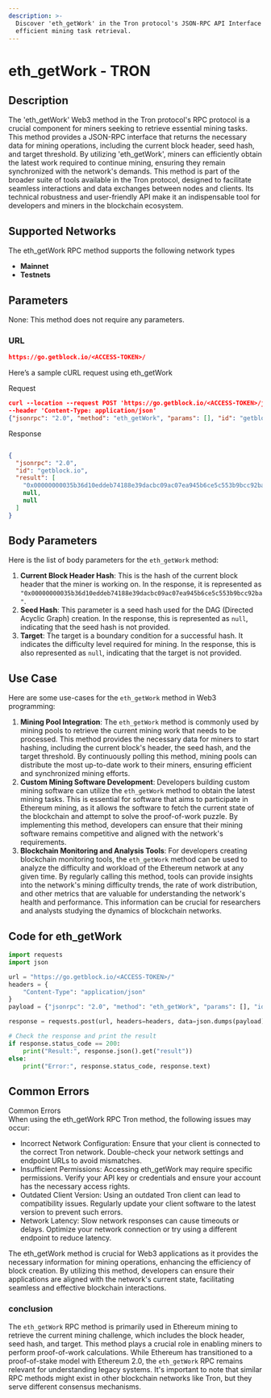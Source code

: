 ```yaml
---
description: >-
  Discover 'eth_getWork' in the Tron protocol's JSON-RPC API Interface for
  efficient mining task retrieval.
---
```


# eth\_getWork - TRON

## Description

The 'eth\_getWork' Web3 method in the Tron protocol's RPC protocol is a crucial component for miners seeking to retrieve essential mining tasks. This method provides a JSON-RPC interface that returns the necessary data for mining operations, including the current block header, seed hash, and target threshold. By utilizing 'eth\_getWork', miners can efficiently obtain the latest work required to continue mining, ensuring they remain synchronized with the network's demands. This method is part of the broader suite of tools available in the Tron protocol, designed to facilitate seamless interactions and data exchanges between nodes and clients. Its technical robustness and user-friendly API make it an indispensable tool for developers and miners in the blockchain ecosystem.

## Supported Networks

The eth\_getWork RPC method supports the following network types

* **Mainnet**
* **Testnets**

## Parameters

None: This method does not require any parameters.

### URL

```json
https://go.getblock.io/<ACCESS-TOKEN>/
```

Here’s a sample cURL request using eth\_getWork

Request

```json
curl --location --request POST 'https://go.getblock.io/<ACCESS-TOKEN>/jsonrpc' 
--header 'Content-Type: application/json' 
{"jsonrpc": "2.0", "method": "eth_getWork", "params": [], "id": "getblock.io"}
```

Response

```json

{
  "jsonrpc": "2.0",
  "id": "getblock.io",
  "result": [
    "0x00000000035b36d10eddeb74188e39dacbc09ac07ea945b6ce5c553b9bcc92ba",
    null,
    null
  ]
}
```

## Body Parameters

Here is the list of body parameters for the `eth_getWork` method:

1. **Current Block Header Hash**: This is the hash of the current block header that the miner is working on. In the response, it is represented as `"0x00000000035b36d10eddeb74188e39dacbc09ac07ea945b6ce5c553b9bcc92ba"`.
2. **Seed Hash**: This parameter is a seed hash used for the DAG (Directed Acyclic Graph) creation. In the response, this is represented as `null`, indicating that the seed hash is not provided.
3. **Target**: The target is a boundary condition for a successful hash. It indicates the difficulty level required for mining. In the response, this is also represented as `null`, indicating that the target is not provided.

## Use Case

Here are some use-cases for the `eth_getWork` method in Web3 programming:

1. **Mining Pool Integration**: The `eth_getWork` method is commonly used by mining pools to retrieve the current mining work that needs to be processed. This method provides the necessary data for miners to start hashing, including the current block's header, the seed hash, and the target threshold. By continuously polling this method, mining pools can distribute the most up-to-date work to their miners, ensuring efficient and synchronized mining efforts.
2. **Custom Mining Software Development**: Developers building custom mining software can utilize the `eth_getWork` method to obtain the latest mining tasks. This is essential for software that aims to participate in Ethereum mining, as it allows the software to fetch the current state of the blockchain and attempt to solve the proof-of-work puzzle. By implementing this method, developers can ensure that their mining software remains competitive and aligned with the network's requirements.
3. **Blockchain Monitoring and Analysis Tools**: For developers creating blockchain monitoring tools, the `eth_getWork` method can be used to analyze the difficulty and workload of the Ethereum network at any given time. By regularly calling this method, tools can provide insights into the network's mining difficulty trends, the rate of work distribution, and other metrics that are valuable for understanding the network's health and performance. This information can be crucial for researchers and analysts studying the dynamics of blockchain networks.

## Code for eth\_getWork

```python
import requests
import json

url = "https://go.getblock.io/<ACCESS-TOKEN>/"
headers = {
    "Content-Type": "application/json"
}
payload = {"jsonrpc": "2.0", "method": "eth_getWork", "params": [], "id": "getblock.io"}

response = requests.post(url, headers=headers, data=json.dumps(payload))

# Check the response and print the result
if response.status_code == 200:
    print("Result:", response.json().get("result"))
else:
    print("Error:", response.status_code, response.text)
```

## Common Errors

Common Errors\
When using the eth\_getWork RPC Tron method, the following issues may occur:

* Incorrect Network Configuration: Ensure that your client is connected to the correct Tron network. Double-check your network settings and endpoint URLs to avoid mismatches.
* Insufficient Permissions: Accessing eth\_getWork may require specific permissions. Verify your API key or credentials and ensure your account has the necessary access rights.
* Outdated Client Version: Using an outdated Tron client can lead to compatibility issues. Regularly update your client software to the latest version to prevent such errors.
* Network Latency: Slow network responses can cause timeouts or delays. Optimize your network connection or try using a different endpoint to reduce latency.

The eth\_getWork method is crucial for Web3 applications as it provides the necessary information for mining operations, enhancing the efficiency of block creation. By utilizing this method, developers can ensure their applications are aligned with the network's current state, facilitating seamless and effective blockchain interactions.

### conclusion

The `eth_getWork` RPC method is primarily used in Ethereum mining to retrieve the current mining challenge, which includes the block header, seed hash, and target. This method plays a crucial role in enabling miners to perform proof-of-work calculations. While Ethereum has transitioned to a proof-of-stake model with Ethereum 2.0, the `eth_getWork` RPC remains relevant for understanding legacy systems. It's important to note that similar RPC methods might exist in other blockchain networks like Tron, but they serve different consensus mechanisms.
